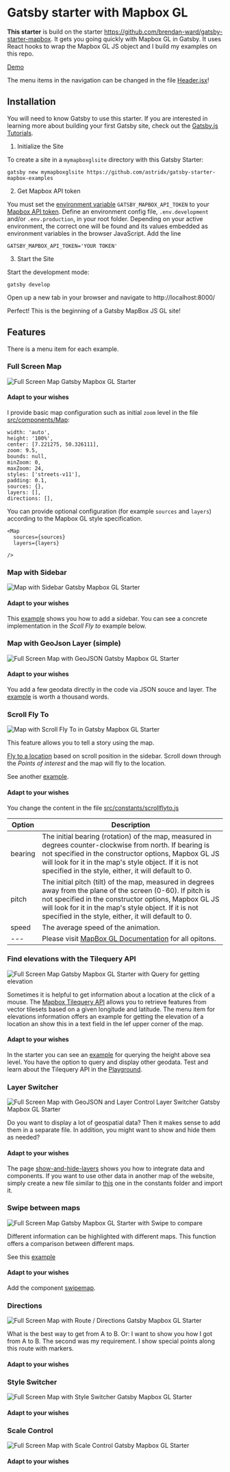 # Gatsby starter with Mapbox GL

__This starter__ is build on the starter https://github.com/brendan-ward/gatsby-starter-mapbox. It gets you going quickly with Mapbox GL in Gatsby. It uses React hooks to wrap the Mapbox GL JS object and I build my examples on this repo.

[Demo](https://astridx.github.io/gatsbystarter/gatsby-starter-mapbox-examples/)

The menu items in the navigation can be changed in the file [Header.jsx](https://github.com/astridx/gatsby-starter-mapbox-examples/blob/da0f115b8bc8c52d0b7063ede429d1ce5fb99b92/src/components/Layout/Header.jsx#L63)!

## Installation

You will need to know Gatsby to use this starter. If you are interested in learning more about building your first Gatsby site, check out the [Gatsby.js Tutorials](https://www.gatsbyjs.com/tutorial/).

1. Initialize the Site

To create a site in a `mymapboxglsite` directory with this Gatsby Starter:

```
gatsby new mymapboxglsite https://github.com/astridx/gatsby-starter-mapbox-examples
```

2. Get Mapbox API token

You must set the [environment variable](https://www.gatsbyjs.com/docs/environment-variables/) `GATSBY_MAPBOX_API_TOKEN` to your [Mapbox API token](https://docs.mapbox.com/help/how-mapbox-works/access-tokens/). Define an environment config file, `.env.development` and/or `.env.production`, in your root folder. Depending on your active environment, the correct one will be found and its values embedded as environment variables in the browser JavaScript. Add the line 

```
GATSBY_MAPBOX_API_TOKEN='YOUR TOKEN'
```

3. Start the Site

Start the development mode:

```
gatsby develop
```

Open up a new tab in your browser and navigate to http://localhost:8000/

Perfect! This is the beginning of a Gatsby MapBox JS GL site! 


## Features

There is a menu item for each example.

### Full Screen Map

![Full Screen Map Gatsby Mapbox GL Starter](https://user-images.githubusercontent.com/9974686/97810139-0f17ce80-1c72-11eb-987f-aea7edadfd6f.png)

#### Adapt to your wishes

I provide basic map configuration such as initial `zoom` level in the file [src/components/Map](https://github.com/astridx/gatsby-starter-mapbox-examples/blob/da0f115b8bc8c52d0b7063ede429d1ce5fb99b92/src/components/Map/index.jsx#L191): 

```
width: 'auto',
height: '100%',
center: [7.221275, 50.326111],
zoom: 9.5,
bounds: null,
minZoom: 0,
maxZoom: 24,
styles: ['streets-v11'],
padding: 0.1,
sources: {},
layers: [],
directions: [],
```

You can provide optional configuration (for example `sources` and `layers`) according to the Mapbox GL style specification.

```
<Map 
  sources={sources} 
  layers={layers} 

/>
```

### Map with Sidebar

![Map with Sidebar Gatsby Mapbox GL Starter](https://user-images.githubusercontent.com/9974686/97810141-117a2880-1c72-11eb-92b1-6410facee11d.png)

#### Adapt to your wishes

This [example](https://github.com/astridx/gatsby-starter-mapbox-examples/blob/da0f115b8bc8c52d0b7063ede429d1ce5fb99b92/src/pages/mapwithsidebar.jsx#L19) shows you how to add a sidebar. You can see a concrete implementation in the _Scoll Fly to_ example below.

### Map with GeoJson Layer (simple)

![Full Screen Map with GeoJSON Gatsby Mapbox GL Starter](https://user-images.githubusercontent.com/9974686/97810142-12ab5580-1c72-11eb-95a9-ae56e83cc71b.png)

#### Adapt to your wishes

You add a few geodata directly in the code via JSON souce and layer. The [example](https://github.com/astridx/gatsby-starter-mapbox-examples/blob/da0f115b8bc8c52d0b7063ede429d1ce5fb99b92/src/pages/map-geojson-simple.jsx#L6) is worth a thousand words.

### Scroll Fly To

![Map with Scroll Fly To in Gatsby Mapbox GL Starter](https://user-images.githubusercontent.com/9974686/97810143-13dc8280-1c72-11eb-9c7a-ba29536eeedd.png)

This feature allows you to tell a story using the map.

[Fly to a location](https://astridx.github.io/mapboxexamples/examples/scroll-fly-to.html) based on scroll position in the sidebar. Scroll down through the _Points of interest_ and the map will fly to the location. 

See another [example](https://docs.mapbox.com/mapbox-gl-js/example/scroll-fly-to/).

#### Adapt to your wishes

You change the content in the file [src/constants/scrollflyto.js](https://github.com/astridx/gatsby-starter-mapbox/blob/astridx/src/constants/scrollflyto.js)

Option | Description
--- | ---
bearing | The initial bearing (rotation) of the map, measured in degrees counter-clockwise from north. If bearing is not specified in the constructor options, Mapbox GL JS will look for it in the map's style object. If it is not specified in the style, either, it will default to 0.
pitch | The initial pitch (tilt) of the map, measured in degrees away from the plane of the screen (0-60). If pitch is not specified in the constructor options, Mapbox GL JS will look for it in the map's style object. If it is not specified in the style, either, it will default to 0.
speed | The average speed of the animation.
--- | Please visit [MapBox GL Documentation](https://docs.mapbox.com/mapbox-gl-js/api/map/#map#flyto) for all opitons.

### Find elevations with the Tilequery API 

![Full Screen Map Gatsby Mapbox GL Starter with Query for getting elevation](https://user-images.githubusercontent.com/9974686/97810145-14751900-1c72-11eb-8730-a898c8068eb4.png)

Sometimes it is helpful to get information about a location at the click of a mouse. The [Mapbox Tilequery API](https://docs.mapbox.com/api/maps/#tilequery) allows you to retrieve features from vector tilesets based on a given longitude and latitude. The menu item for elevations information offers an example for getting the elevation of a location an show this in a text field in the lef upper corner of the map.

#### Adapt to your wishes

In the starter you can see an [example](https://github.com/astridx/gatsby-starter-mapbox-examples/blob/da0f115b8bc8c52d0b7063ede429d1ce5fb99b92/src/pages/map-full-plus-find-elevation.jsx#L14) for querying the height above sea level. You have the option to query and display other geodata. Test and learn about the Tilequery API in the [Playground](https://docs.mapbox.com/playground/tilequery/).

### Layer Switcher

![Full Screen Map with GeoJSON and Layer Control Layer Switcher Gatsby Mapbox GL Starter](https://user-images.githubusercontent.com/9974686/97810146-15a64600-1c72-11eb-8043-2ddf5c0e81f6.png)

Do you want to display a lot of geospatial data? Then it makes sense to add them in a separate file. In addition, you might want to show and hide them as needed?

#### Adapt to your wishes

The page [show-and-hide-layers](https://github.com/astridx/gatsby-starter-mapbox-examples/blob/da0f115b8bc8c52d0b7063ede429d1ce5fb99b92/src/pages/map-show-and-hide-layers.jsx#L3) shows you how to integrate data and components. If you want to use other data in another map of the website, simply create a new file similar to [this](https://github.com/astridx/gatsby-starter-mapbox-examples/blob/master/src/constants/layercontrol.js) one in the constants folder and import it.

### Swipe between maps

![Full Screen Map Gatsby Mapbox GL Starter with Swipe to compare](https://user-images.githubusercontent.com/9974686/97810147-16d77300-1c72-11eb-8573-d464b249af22.png)

Different information can be highlighted with different maps. This function offers a comparison between different maps.

See this [example](https://astridx.github.io/mapboxexamples/plugins/mapbox-gl-compare-swipe-between-maps.html)

#### Adapt to your wishes

Add the component [swipemap](https://github.com/astridx/gatsby-starter-mapbox-examples/blob/da0f115b8bc8c52d0b7063ede429d1ce5fb99b92/src/pages/map-swipe.jsx#L9).

### Directions

![Full Screen Map with Route / Directions Gatsby Mapbox GL Starter](https://user-images.githubusercontent.com/9974686/97810148-1808a000-1c72-11eb-86cd-77aa3f72a7b8.png)

What is the best way to get from A to B. Or: I want to show you how I got from A to B. The second was my requirement. I show special points along this route with markers.

#### Adapt to your wishes




### Style Switcher

![Full Screen Map with Style Switcher Gatsby Mapbox GL Starter](https://user-images.githubusercontent.com/9974686/97810149-18a13680-1c72-11eb-9efa-7fbfe67efd11.png)

#### Adapt to your wishes


### Scale Control

![Full Screen Map with Scale Control Gatsby Mapbox GL Starter](https://user-images.githubusercontent.com/9974686/97810150-18a13680-1c72-11eb-8843-2e16801738e9.png)

#### Adapt to your wishes

